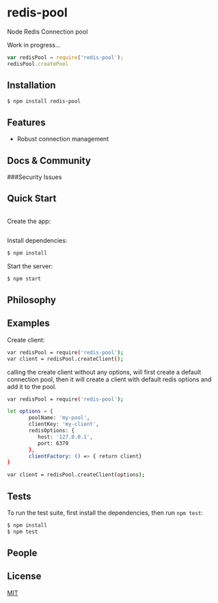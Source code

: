 # redis-pool
Node Redis Connection pool

Work in progress...

```js
var redisPool = require('redis-pool');
redisPool.createPool
```

## Installation

```bash
$ npm install redis-pool
```

## Features

  * Robust connection management

## Docs & Community


###Security Issues


## Quick Start

```bash

```

  Create the app:

```bash

```

  Install dependencies:

```bash
$ npm install
```

  Start the server:

```bash
$ npm start
```

## Philosophy


## Examples

Create client:

```bash
var redisPool = require('redis-pool');
var client = redisPool.createClient();
```
calling the create client without any options, will first create a default connection pool,
then it will create a client with default redis options and add it to the pool.

```bash
var redisPool = require('redis-pool');

let options = {
       poolName: 'my-pool',
       clientKey: 'my-client',
       redisOptions: {
          host: '127.0.0.1',
          port: 6379
       },
       clientFactory: () => { return client}
}

var client = redisPool.createClient(options);
```

## Tests

  To run the test suite, first install the dependencies, then run `npm test`:

```bash
$ npm install
$ npm test
```

## People


## License

  [MIT](LICENSE)
